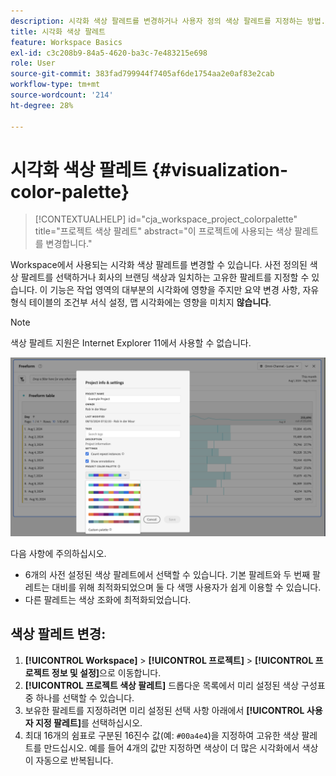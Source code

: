 ```yaml
---
description: 시각화 색상 팔레트를 변경하거나 사용자 정의 색상 팔레트를 지정하는 방법.
title: 시각화 색상 팔레트
feature: Workspace Basics
exl-id: c3c208b9-84a5-4620-ba3c-7e483215e698
role: User
source-git-commit: 383fad799944f7405af6de1754aa2e0af83e2cab
workflow-type: tm+mt
source-wordcount: '214'
ht-degree: 28%

---
```


# 시각화 색상 팔레트 {#visualization-color-palette}

<!-- markdownlint-disable MD034 -->

>[!CONTEXTUALHELP]
>id="cja_workspace_project_colorpalette"
>title="프로젝트 색상 팔레트"
>abstract="이 프로젝트에 사용되는 색상 팔레트를 변경합니다."

<!-- markdownlint-enable MD034 -->


Workspace에서 사용되는 시각화 색상 팔레트를 변경할 수 있습니다. 사전 정의된 색상 팔레트를 선택하거나 회사의 브랜딩 색상과 일치하는 고유한 팔레트를 지정할 수 있습니다. 이 기능은 작업 영역의 대부분의 시각화에 영향을 주지만 요약 변경 사항, 자유 형식 테이블의 조건부 서식 설정, 맵 시각화에는 영향을 미치지 **않습니다**.

>[!NOTE]
>
>색상 팔레트 지원은 Internet Explorer 11에서 사용할 수 없습니다.

![프로젝트 정보 및 설정 창](assets/color-palettes.png)

다음 사항에 주의하십시오.

* 6개의 사전 설정된 색상 팔레트에서 선택할 수 있습니다. 기본 팔레트와 두 번째 팔레트는 대비를 위해 최적화되었으며 둘 다 색맹 사용자가 쉽게 이용할 수 있습니다.
* 다른 팔레트는 색상 조화에 최적화되었습니다.

## 색상 팔레트 변경:

1. **[!UICONTROL Workspace]** > **[!UICONTROL 프로젝트]** > **[!UICONTROL 프로젝트 정보 및 설정]**&#x200B;으로 이동합니다.
1. **[!UICONTROL 프로젝트 색상 팔레트]** 드롭다운 목록에서 미리 설정된 색상 구성표 중 하나를 선택할 수 있습니다.
1. 보유한 팔레트를 지정하려면 미리 설정된 선택 사항 아래에서 **[!UICONTROL 사용자 지정 팔레트]**&#x200B;를 선택하십시오.
1. 최대 16개의 쉼표로 구분된 16진수 값(예: `#00a4e4`)을 지정하여 고유한 색상 팔레트를 만드십시오. 예를 들어 4개의 값만 지정하면 색상이 더 많은 시각화에서 색상이 자동으로 반복됩니다.
